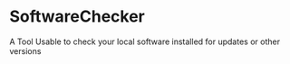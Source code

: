 # SoftwareChecker
A Tool Usable to check your local software installed for updates or other versions
